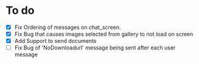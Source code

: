 # To do
 - [x] Fix Ordering of messages on chat_screen.
 - [x] Fix Bug that causes images selected from gallery to not load on screen
 - [x] Add Support to send documents
 - [ ] Fix Bug of 'NoDownloadurl' message being sent after each user message
